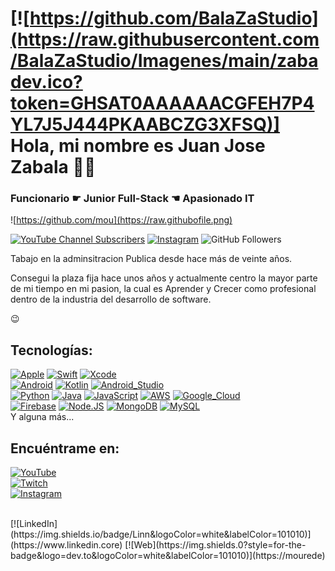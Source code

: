 # [![https://github.com/BalaZaStudio](https://raw.githubusercontent.com/BalaZaStudio/Imagenes/main/zabadev.ico?token=GHSAT0AAAAAACGFEH7P4YL7J5J444PKAABCZG3XFSQ)] Hola, mi nombre es Juan Jose Zabala 🤘🙋
### Funcionario ☛ Junior Full-Stack ☚ Apasionado IT

![https://github.com/mou](https://raw.githubofile.png)

[![YouTube Channel Subscribers](https://img.shields.io/y8Dj18kmGyQ?style=social)](https://youtube.com/tion=1)
[![Instagram](https://)](https://www.instagram.com/tusitio_/)
![GitHub Followers]()


Tabajo en la adminsitracion Publica desde hace más de veinte años.

Consegui la plaza fija hace unos años  y actualmente centro la mayor parte de mi tiempo en mi pasion, la cual es Aprender y Crecer como profesional dentro de la industria del desarrollo de software.

😉



## Tecnologías:
[![Apple](https://img.shields.io/badge/iOS-999999?style=for-the-badge&logo=apple&logoColor=white&labelColor=101010)]()
[![Swift](https://img.shields.io/badge/Swift-FA7343?style=for-the-badge&logo=swift&logoColor=white&labelColor=101010)]()
[![Xcode](https://img.shields.io/badge/Xcode-1575F9?style=for-the-badge&logo=xcode&logoColor=white&labelColor=101010)]()
</br>
[![Android](https://img.shields.io/badge/Android-3DDC84?style=for-the-badge&logo=android&logoColor=white&labelColor=101010)]()
[![Kotlin](https://img.shields.io/badge/Kotlin-0095D5?style=for-the-badge&logo=kotlin&logoColor=white&labelColor=101010)]()
[![Android_Studio](https://img.shields.io/badge/Android_Studio-3DDC84?style=for-the-badge&logo=android-studio&logoColor=white&labelColor=101010)]()
</br>
[![Python](https://img.shields.io/badge/Python-yellow?style=for-the-badge&logo=python&logoColor=white&labelColor=101010)]()
[![Java](https://img.shields.io/badge/Java-007396?style=for-the-badge&logo=java&logoColor=white&labelColor=101010)]()
[![JavaScript](https://img.shields.io/badge/JavaScript-F7DF1E?style=for-the-badge&logo=javascript&logoColor=white&labelColor=101010)]()
[![AWS](https://img.shields.io/badge/AWS-232F3E?style=for-the-badge&logo=amazon-aws&logoColor=white&labelColor=101010)]()
[![Google_Cloud](https://img.shields.io/badge/Google_Cloud-4285F4?style=for-the-badge&logo=googlecloud&logoColor=white&labelColor=101010)]()
</br>
[![Firebase](https://img.shields.io/badge/Firebase-FFCA28?style=for-the-badge&logo=firebase&logoColor=white&labelColor=101010)]()
[![Node.JS](https://img.shields.io/badge/Node.JS-339933?style=for-the-badge&logo=node.js&logoColor=white&labelColor=101010)]()
[![MongoDB](https://img.shields.io/badge/MongoDB-47A248?style=for-the-badge&logo=mongodb&logoColor=white&labelColor=101010)]()
[![MySQL](https://img.shields.io/badge/MySQL-4479A1?style=for-the-badge&logo=mysql&logoColor=white&labelColor=101010)]()
</br>
Y alguna más...

## Encuéntrame en:

[![YouTube](https://img.shields.io)](https://)
</br>
[![Twitch](https://img.shieldsbelColor=101010)](https://twit)
</br>
[![Instagram](https://img.shie01010)](https://instagram.cv)

</br>
[![LinkedIn](https://img.shields.io/badge/Linn&logoColor=white&labelColor=101010)](https://www.linkedin.core)
[![Web](https://img.shields.0?style=for-the-badge&logo=dev.to&logoColor=white&labelColor=101010)](https://mourede)




